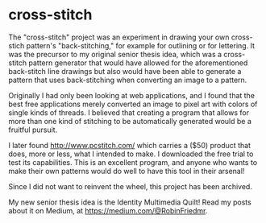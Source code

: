 # cross-stitch

The "cross-stitch" project was an experiment in drawing your own cross-stich pattern's "back-stitching," for example for outlining or for lettering. It was the precursor to my original senior thesis idea, which was a cross-stitch pattern generator that would have allowed for the aforementioned back-stitch line drawings but also would have been able to generate a pattern that uses back-stitching when converting an image to a pattern. 

Originally I had only been looking at web applications, and I found that the best free applications merely converted an image to pixel art with colors of single kinds of threads. I believed that creating a program that allows for more than one kind of stitching to be automatically generated would be a fruitful pursuit. 

I later found http://www.pcstitch.com/ which carries a ($50) product that does, more or less, what I intended to make. I downloaded the free trial to test its capabilities. This is an excellent program, and anyone who wants to make their own patterns would do well to have this tool in their arsenal! 

Since I did not want to reinvent the wheel, this project has been archived.

My new senior thesis idea is the Identity Multimedia Quilt! Read my posts about it on Medium, at https://medium.com/@RobinFriedmr. 

